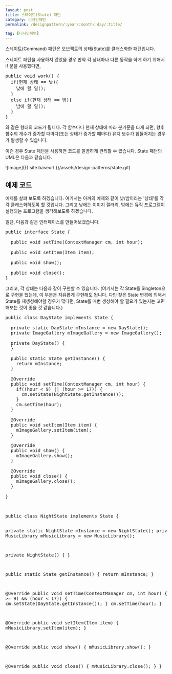 ```yaml
---
layout: post
title: 스테이트(State) 패턴
category: 디자인패턴
permalink: /designpattern/:year/:month/:day/:title/

tag: [디자인패턴]
---
```


스테이트(Command) 패턴은 오브젝트의 상태(State)를 클래스화한 패턴입니다.

스테이트 패턴을 사용하지 않았을 경우 만약 각 상태마나 다른 동작을 하게 하기 위해서 if 문을 사용했다면,
<pre class="prettyprint">public void work() {
  if(현재 상태 == 낮){
    낮에 할 일();
  }
  else if(현재 상태 == 밤){
    밤에 할 일();
  }
}</pre>
와 같은 형태의 코드가 됩니다. 각 함수마다 현재 상태에 따라 분기문을 타게 되면,
향후 함수의 개수가 증가할 때마다(또는 상태가 증가할 때마다) 유지 보수가 힘들어지는 경우가
발생할 수 있습니다.

이런 경우 State 패턴을 사용하면 코드를 깔끔하게 관리할 수 있습니다.
State 패턴의 UML은 다음과 같습니다.

![Image]({{ site.baseurl }}/assets/design-patterns/state.gif)

## 예제 코드
예제를 살펴 보도록 하겠습니다. 여기서는 아까의 예제와 같이 낮/밤이라는 '상태'를
각각 클래스화하도록 할 것입니다. 그리고 낮에는 이미지 갤러리,
밤에는 뮤직 프로그램이 실행되는 프로그램을 생각해보도록 하겠습니다.

일단, 다음과 같은 인터페이스를 만들어보겠습니다.
<pre class="prettyprint">public interface State {

  public void setTime(ContextManager cm, int hour);

  public void setItem(Item item);

  public void show();

  public void close();
}</pre>
그리고, 각 상태는 다음과 같이 구현할 수 있습니다.
(여기서는 각 State를 Singleton으로 구현을 했는데, 이 부분은 자유롭게 구현해도 됩니다.
	다만 잦은 State 변경에 의해서 State를 재생성해야할 경우가 많다면, State를
매번 생성해야 할 필요가 있는지는 고민해보는 것이 좋을 것 같습니다.)
<pre class="prettyprint">public class DayState implements State {

  private static DayState mInstance = new DayState();
  private ImageGallery mImageGallery = new ImageGallery();

  private DayState() {
  }

  public static State getInstance() {
    return mInstance;
  }

  @Override
  public void setTime(ContextManager cm, int hour) {
    if((hour &lt; 9) || (hour &gt;= 17)) {
      cm.setState(NightState.getInstance());
    }
    cm.setTime(hour);
  }

  @Override
  public void setItem(Item item) {
    mImageGallery.setItem(item);
  }

  @Override
  public void show() {
    mImageGallery.show();
  }

  @Override
  public void close() {
    mImageGallery.close();
  }

}</pre>
<br>
<pre class="prettyprint">public class NightState implements State {

  private static NightState mInstance = new NightState();
  private MusicLibrary mMusicLibrary = new MusicLibrary();

  private NightState() {
  }

  public static State getInstance() {
    return mInstance;
  }

  @Override
  public void setTime(ContextManager cm, int hour) {
    if((hour &gt;= 9) &amp;&amp; (hour &lt; 17)) {
      cm.setState(DayState.getInstance());
    }
    cm.setTime(hour);
  }

  @Override
  public void setItem(Item item) {
    mMusicLibrary.setItem(item);
  }

  @Override
  public void show() {
    mMusicLibrary.show();
  }

  @Override
  public void close() {
    mMusicLibrary.close();
  }
}</pre>

